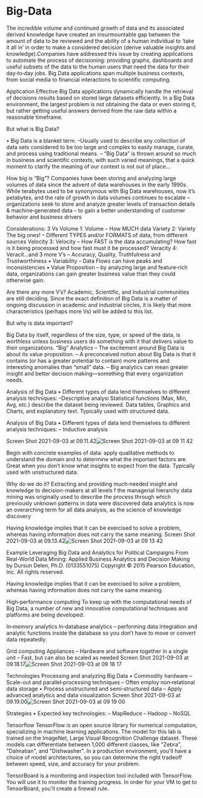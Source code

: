 # Big-Data

The incredible volume and continued growth of data and its associated derived knowledge have created an insurmountable gap between the amount of data to be reviewed and the ability of a human individual to ‘take it all in’ in order to make a considered decision (derive valuable insights and knowledge).Companies have addressed this issue by creating applications to automate the process of decisioning: providing graphs, dashboards and useful subsets of the data to the human users that need the data for their day‐to‐day jobs.
Big Data applications span multiple business contexts, from social media to financial interactions to scientific computing.

Application
Effective Big Data applications dynamically handle the retrieval of decisions results based on stored large datasets efficiently.
In a Big Data environment, the largest problem is not obtaining the data or even storing it, but rather getting useful answers derived from the raw data within a reasonable timeframe.

But what is Big Data?

• Big Data is a blanket term.
–Usually used to describe any collection of data sets considered to be too large and complex to easily manage, curate, and process using traditional means.
– “Big Data” is thrown around so much in business and scientific contexts, with such varied meanings, that a quick moment to clarify the meaning of our context is not out of place…

How big is “Big”?
Companies have been storing and analyzing large volumes of data since the advent of data warehouses in the early 1990s. While terabytes used to be synonymous with Big Data warehouses, now it’s petabytes, and the rate of growth in data volumes continues to escalate
– organizations seek to store and analyze greater levels of transaction details & machine‐generated data
– to gain a better understanding of customer behavior and business drivers

Considerations: 3 Vs
Volume 1: Volume
– How MUCH data
Variety 2: Variety
The big ones!
– Different TYPES and/or FORMATS of data, from different sources
Velocity 3: Velocity
– How FAST is the data accumulating? How fast is it being processed and how fast must it be processed?
Veracity 4: Veracit…and 3 more V’s
– Accuracy, Quality, Truthfulness and Trustworthiness
• Variability
– Data Flows can have peaks and inconsistencies
• Value Proposition
– by analyzing large and feature‐rich data,
organizations can gain greater business value than they could otherwise gain.

Are there any more V’s?
Academic, Scientific, and Industrial communities are still deciding.
Since the exact definition of Big Data is a matter of ongoing discussion in academic and industrial circles, it is likely that more characteristics (perhaps more Vs) will be added to this list.

But why is data important?

Big Data by itself, regardless of the size, type, or speed of the data, is worthless unless business users do something with it that delivers value to their organizations.
“Big” Analytics
– The excitement around Big Data is about its value proposition.
– A preconceived notion about Big Data is that it contains
(or has a greater potential to contain) more patterns and interesting anomalies than “small” data.
– Big analytics can mean greater insight and better decision
making—something that every organization needs.

Analysis of Big Data
• Different types of data lend themselves to different analysis techniques:
–Descriptive analysi
Statistical functions (Max, Min, Avg, etc.) describe the dataset being reviewed.
Data tables, Graphics and Charts, and explanatory text.
Typically used with structured data.

Analysis of Big Data
• Different types of data lend themselves to different analysis techniques:
– Inductive analysis

Screen Shot 2021-09-03 at 09.11.42![Screen Shot 2021-09-03 at 09 11 42](https://user-images.githubusercontent.com/72891382/132017266-9c68a72f-4da9-417e-ba17-a66ebabc1d02.png)


Begin with concrete examples of data: apply qualitative methods to understand the domain and to determine what the important factors are.
Great when you don’t know what insights to expect from the data.
Typically used with unstructured data.

Why do we do it?
Extracting and providing much‐needed insight and knowledge to decision-makers at all levels
f the managerial hierarchy
data mining was originally used to describe the process through which previously unknown patterns in data were discovered
data analytics is now an overarching term for all data analysis, as the science of knowledge discovery

Having knowledge implies that it can be exercised to solve a problem, whereas having information does not carry the same meaning.
Screen Shot 2021-09-03 at 09.13.42![Screen Shot 2021-09-03 at 09 13 42](https://user-images.githubusercontent.com/72891382/132017255-109a0595-4bad-4b20-a19d-67815c6c8bed.png)


Example
Leveraging Big Data and Analytics for Political Campaigns
From Real-World Data Mining: Applied Business Analytics and Decision Making by Dursun Delen, Ph.D. (0133551075) Copyright © 2015 Pearson Education, Inc. All rights reserved.

Having knowledge implies that it can be exercised to solve a problem, whereas having information does not carry the same meaning.

High‐performance computing
To keep up with the computational needs of Big Data, a number of new and innovative computational techniques and platforms are being developed:

In‐memory analytics
In‐database analytics
– performing data integration and analytic functions
inside the database so you don’t have to move or convert data repeatedly.

Grid computing
Appliances
– Hardware and software together in a single unit – Fast, but can also be scaled as needed
Screen Shot 2021-09-03 at 09.18.17![Screen Shot 2021-09-03 at 09 18 17](https://user-images.githubusercontent.com/72891382/132017247-8f750d4a-abdb-4c40-871a-4de5a63e09c3.png)


Technologies
Processing and analyzing Big Data
• Commodity hardware
– Scale-out and parallel‐processing techniques 
– Often employ non‐relational data storage
• Process unstructured and semi‐structured data
– Apply advanced analytics and data visualization
Screen Shot 2021-09-03 at 09.19.00![Screen Shot 2021-09-03 at 09 19 00](https://user-images.githubusercontent.com/72891382/132017216-92c23155-bb7a-4e53-98f6-0622ca32897e.png)


Strategies
• Expected key technologies:
– MapReduce – Hadoop – NoSQL


Tensorflow 
TensorFlow is an open source library for numerical computation, specializing in machine learning applications. 
The model for this lab is trained on the ImageNet, Large Visual Recognition Challenge dataset. These models can differentiate between 1,000 different classes, like "Zebra", "Dalmatian", and "Dishwasher". In a production environment, you'll have a choice of model architectures, so you can determine the right tradeoff between speed, size, and accuracy for your problem.

TensorBoard is a monitoring and inspection tool included with TensorFlow. You will use it to monitor the training progress. In order for your VM to get to TensorBoard, you'll create a firewall rule.


